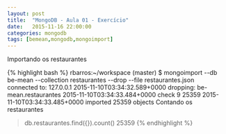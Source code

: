 ```yaml
---
layout: post
title:  "MongoDB - Aula 01 - Exercício"
date:   2015-11-16 22:00:00
categories: mongodb
tags: [bemean,mongodb,mongoimport]
---
```


Importando os restaurantes

{% highlight bash %}
rbarros:~/workspace (master) $ mongoimport --db be-mean --collection restaurantes --drop --file restaurantes.json
connected to: 127.0.0.1
2015-11-10T03:34:32.589+0000 dropping: be-mean.restaurantes
2015-11-10T03:34:33.484+0000 check 9 25359
2015-11-10T03:34:33.485+0000 imported 25359 objects
Contando os restaurantes

> db.restaurantes.find({}).count()
25359
{% endhighlight %}
